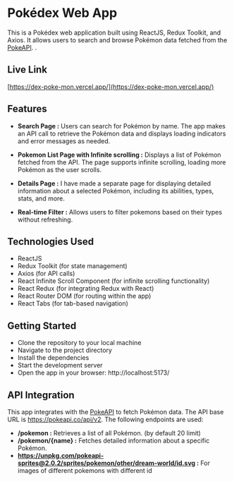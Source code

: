 # Pokédex Web App
This is a Pokédex web application built using ReactJS, Redux Toolkit, and Axios. It allows users to search and browse Pokémon data fetched from the [PokeAPI](https://pokeapi.co/). .

## Live Link

[https://dex-poke-mon.vercel.app/](https://dex-poke-mon.vercel.app/)

## Features

- **Search Page :** Users can search for Pokémon by name. The app makes an API call to retrieve the Pokémon data and displays loading indicators and error messages as needed. 

- **Pokemon List Page with Infinite scrolling :** Displays a list of Pokémon fetched from the API. The page supports infinite scrolling, loading more Pokémon as the user scrolls.

- **Details Page :** I have made a separate page for displaying detailed information about a selected Pokémon, including its abilities, types, stats, and more.

- **Real-time Filter :** Allows users to filter pokemons based on their types without refreshing.


## Technologies Used

- ReactJS
- Redux Toolkit (for state management)
- Axios (for API calls)
- React Infinite Scroll Component (for infinite scrolling functionality)
- React Redux (for integrating Redux with React)
- React Router DOM (for routing within the app)
- React Tabs (for tab-based navigation)


## Getting Started

- Clone the repository to your local machine
- Navigate to the project directory
- Install the dependencies
- Start the development server
- Open the app in your browser: http://localhost:5173/


## API Integration

This app integrates with the [PokeAPI](https://pokeapi.co/) to fetch Pokémon data. The API base URL is https://pokeapi.co/api/v2. The following endpoints are used:

- **/pokemon :** Retrieves a list of all Pokémon. (by default 20 limit)
- **/pokemon/{name} :** Fetches detailed information about a specific Pokémon.
- **https://unpkg.com/pokeapi-sprites@2.0.2/sprites/pokemon/other/dream-world/id.svg :** For images of different pokemons with different id

